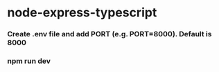 # node-express-typescript

### Create **.env** file and add **PORT** (e.g. PORT=8000). Default is 8000

### npm run dev
